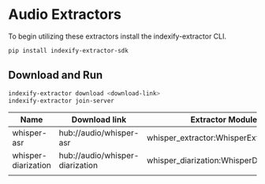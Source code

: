 # Audio Extractors

To begin utilizing these extractors install the indexify-extractor CLI.

```bash
pip install indexify-extractor-sdk
```

## Download and Run
```bash
indexify-extractor download <download-link>
indexify-extractor join-server
```

| Name                | Download link                   | Extractor Module Name                           |
|---------------------|---------------------------------|-------------------------------------------------|
| whisper-asr         | hub://audio/whisper-asr         | whisper_extractor:WhisperExtractor              |
| whisper-diarization | hub://audio/whisper-diarization | whisper_diarization:WhisperDiarizationExtractor |
|                     |                                 |                                                 |
